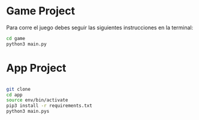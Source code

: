 # Game Project

Para corre el juego debes seguir las siguientes instrucciones en la terminal:

```sh
cd game
python3 main.py
```

# App Project

```sh

git clone
cd app
source env/bin/activate
pip3 install -r requirements.txt
python3 main.pys


```
